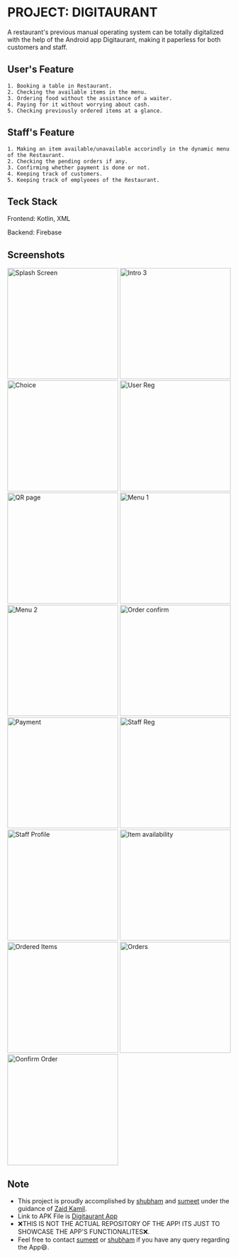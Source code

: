 
PROJECT: DIGITAURANT
=====================

A restaurant's previous manual operating system can be totally digitalized with the help of the Android app Digitaurant, making it paperless for both customers and staff.


User's Feature
----------------------

    1. Booking a table in Restaurant.
    2. Checking the available items in the menu.
    3. Ordering food without the assistance of a waiter.
    4. Paying for it without worrying about cash.
    5. Checking previously ordered items at a glance.


Staff's Feature
----------------------

    1. Making an item available/unavailable accorindly in the dynamic menu of the Restaurant.
    2. Checking the pending orders if any.
    3. Confirming whether payment is done or not.
    4. Keeping track of customers.
    5. Keeping track of emplyoees of the Restaurant.
 
 
Teck Stack
---------------------

Frontend: Kotlin, XML

Backend: Firebase


Screenshots
----------------------

<img src="https://github.com/sumeet2442/Digitaurant-App/blob/main/Screenshots/splash.gif" width="250" alt="Splash Screen"/>    <img src="https://github.com/sumeet2442/Digitaurant-App/blob/main/Screenshots/pager3.jpg" width="250" alt="Intro 3"/>    <img src="https://github.com/sumeet2442/Digitaurant-App/blob/main/Screenshots/choice.jpg" width="250" alt="Choice"/> 
<img src="https://github.com/sumeet2442/Digitaurant-App/blob/main/Screenshots/user%20num.jpg" width="250" alt="User Reg"/>  <img src="https://github.com/sumeet2442/Digitaurant-App/blob/main/Screenshots/scan.jpg" width="250" alt="QR page"/>  <img src="https://github.com/sumeet2442/Digitaurant-App/blob/main/Screenshots/menu1.jpg" width="250" alt="Menu 1"/>  
<img src="https://github.com/sumeet2442/Digitaurant-App/blob/main/Screenshots/menu4.jpg" width="250" alt="Menu 2"/>  <img src="https://github.com/sumeet2442/Digitaurant-App/blob/main/Screenshots/order%20confirmed.jpg" width="250" alt="Order confirm"/>    <img src="https://github.com/sumeet2442/Digitaurant-App/blob/main/Screenshots/payment.jpg" width="250" alt="Payment"/>
<img src="https://github.com/sumeet2442/Digitaurant-App/blob/main/Screenshots/staff_reg.png" width="250" alt="Staff Reg"/>  <img src="https://github.com/sumeet2442/Digitaurant-App/blob/main/Screenshots/staff%20profile.png" width="250" alt="Staff Profile"/>    <img src="https://github.com/sumeet2442/Digitaurant-App/blob/main/Screenshots/availability2.png" width="250" alt="Item availability"/>
<img src="https://github.com/sumeet2442/Digitaurant-App/blob/main/Screenshots/ordered%20items.png" width="250" alt="Ordered Items"/>    <img src="https://github.com/sumeet2442/Digitaurant-App/blob/main/Screenshots/orders.jpg" width="250" alt="Orders"/>    <img src="https://github.com/sumeet2442/Digitaurant-App/blob/main/Screenshots/confirm%20order.jpg" width="250" alt="Oonfirm Order"/>

Note
---------

- This project is proudly accomplished by [shubham](https://github.com/noobshubham) and [sumeet](https://github.com/sumeet2442) under the guidance of [Zaid Kamil](https://github.com/zaid-kamil).
- Link to APK File is [Digitaurant App](https://github.com/sumeet2442/Digitaurant-App/releases/download/v1.0/Digitaurant.apk)
- :x:THIS IS NOT THE ACTUAL REPOSITORY OF THE APP! ITS JUST TO SHOWCASE THE APP'S FUNCTIONALITES:x:.
- Feel free to contact [sumeet](https://github.com/sumeet2442) or [shubham](https://github.com/noobshubham) if you have any query regarding the App:smile:.
